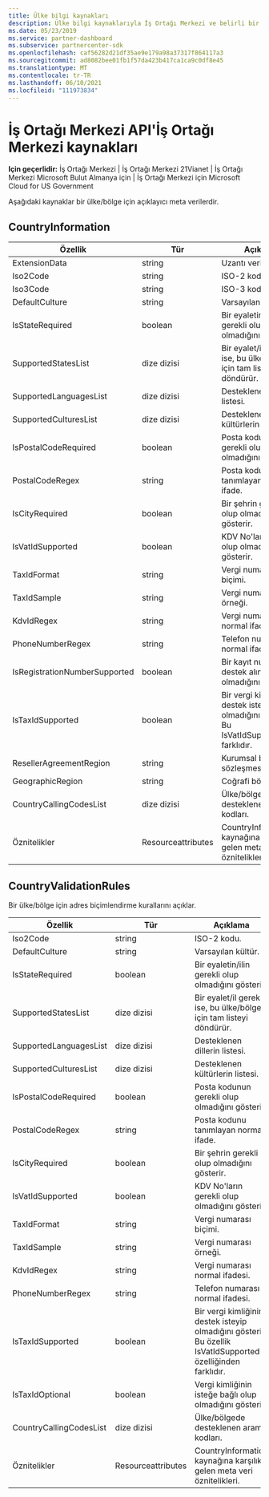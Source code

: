 ```yaml
---
title: Ülke bilgi kaynakları
description: Ülke bilgi kaynaklarıyla İş Ortağı Merkezi ve belirli bir ülke veya bölgeyle ilgili açıklayıcı meta verilerle api'leri kullanma hakkında bilgi edinebilirsiniz.
ms.date: 05/23/2019
ms.service: partner-dashboard
ms.subservice: partnercenter-sdk
ms.openlocfilehash: caf56282d21df35ae9e179a98a37317f864117a3
ms.sourcegitcommit: ad8082bee01fb1f57da423b417ca1ca9c0df8e45
ms.translationtype: MT
ms.contentlocale: tr-TR
ms.lasthandoff: 06/10/2021
ms.locfileid: "111973834"
---
```

# <a name="country-information-resources-available-from-partner-center-apis"></a>İş Ortağı Merkezi API'İş Ortağı Merkezi kaynakları

**Için geçerlidir:** İş Ortağı Merkezi | İş Ortağı Merkezi 21Vianet | İş Ortağı Merkezi Microsoft Bulut Almanya için | İş Ortağı Merkezi için Microsoft Cloud for US Government

Aşağıdaki kaynaklar bir ülke/bölge için açıklayıcı meta verilerdir.

## <a name="countryinformation"></a>CountryInformation

| Özellik                      | Tür               | Açıklama                                                                                        |
|-------------------------------|--------------------|----------------------------------------------------------------------------------------------------|
| ExtensionData                 | string             | Uzantı verileri.                                                                                |
| Iso2Code                      | string             | ISO-2 kodu.                                                                                     |
| Iso3Code                      | string             | ISO-3 kodu.                                                                                     |
| DefaultCulture                | string             | Varsayılan kültür.                                                                               |
| IsStateRequired               | boolean            | Bir eyaletin/ilin gerekli olup olmadığını gösterir.                                             |
| SupportedStatesList           | dize dizisi   | Bir eyalet/il gerekli ise, bu ülke/bölge için tam listeyi döndürür.                    |
| SupportedLanguagesList        | dize dizisi   | Desteklenen dillerin listesi.                                                                     |
| SupportedCulturesList         | dize dizisi   | Desteklenen kültürlerin listesi.                                                                      |
| IsPostalCodeRequired          | boolean            | Posta kodunun gerekli olup olmadığını gösterir.                                    |
| PostalCodeRegex               | string             | Posta kodunu tanımlayan normal ifade.                                          |
| IsCityRequired                | boolean            | Bir şehrin gerekli olup olmadığını gösterir.                                                       |
| IsVatIdSupported              | boolean            | KDV No'ların gerekli olup olmadığını gösterir.                                                     |
| TaxIdFormat                   | string             | Vergi numarası biçimi.                                                                                 |
| TaxIdSample                   | string             | Vergi numarası örneği.                                                                                 |
| KdvIdRegex                    | string             | Vergi numarası normal ifadesi.                                                                     |
| PhoneNumberRegex              | string             | Telefon numarası normal ifadesi.                                                               |
| IsRegistrationNumberSupported | boolean            | Bir kayıt numarasının destek alınıp alın olmadığını gösterir.                                       |
| IsTaxIdSupported              | boolean            | Bir vergi kimliğinin destek isteyip olmadığını gösterir. Bu IsVatIdSupported'den farklıdır. |
| ResellerAgreementRegion       | string             | Kurumsal bayi sözleşmesi bölgesi.                                                                     |
| GeographicRegion              | string             | Coğrafi bölge.                                                                             |
| CountryCallingCodesList       | dize dizisi   | Ülke/bölgede desteklenen arama kodları.                                                 |
| Öznitelikler                    | Resourceattributes | CountryInformation kaynağına karşılık gelen meta veri öznitelikleri.                          |

## <a name="countryvalidationrules"></a>CountryValidationRules

Bir ülke/bölge için adres biçimlendirme kurallarını açıklar.

| Özellik                | Tür               | Açıklama                                                                                        |
|-------------------------|--------------------|----------------------------------------------------------------------------------------------------|
| Iso2Code                | string             | ISO-2 kodu.                                                                                     |
| DefaultCulture          | string             | Varsayılan kültür.                                                                               |
| IsStateRequired         | boolean            | Bir eyaletin/ilin gerekli olup olmadığını gösterir.                                             |
| SupportedStatesList     | dize dizisi   | Bir eyalet/il gerekli ise, bu ülke/bölge için tam listeyi döndürür.                    |
| SupportedLanguagesList  | dize dizisi   | Desteklenen dillerin listesi.                                                                     |
| SupportedCulturesList   | dize dizisi   | Desteklenen kültürlerin listesi.                                                                      |
| IsPostalCodeRequired    | boolean            | Posta kodunun gerekli olup olmadığını gösterir.                                    |
| PostalCodeRegex         | string             | Posta kodunu tanımlayan normal ifade.                                          |
| IsCityRequired          | boolean            | Bir şehrin gerekli olup olmadığını gösterir.                                                       |
| IsVatIdSupported        | boolean            | KDV No'ların gerekli olup olmadığını gösterir.                                                     |
| TaxIdFormat             | string             | Vergi numarası biçimi.                                                                                 |
| TaxIdSample             | string             | Vergi numarası örneği.                                                                                 |
| KdvIdRegex              | string             | Vergi numarası normal ifadesi.                                                                     |
| PhoneNumberRegex        | string             | Telefon numarası normal ifadesi.                                                               |
| IsTaxIdSupported        | boolean            | Bir vergi kimliğinin destek isteyip olmadığını gösterir. Bu özellik IsVatIdSupported özelliğinden farklıdır. |
| IsTaxIdOptional         | boolean            | Vergi kimliğinin isteğe bağlı olup olmadığını gösterir.                                                     |
| CountryCallingCodesList | dize dizisi   | Ülke/bölgede desteklenen arama kodları.                                                 |
| Öznitelikler              | Resourceattributes | CountryInformation kaynağına karşılık gelen meta veri öznitelikleri.                          |

